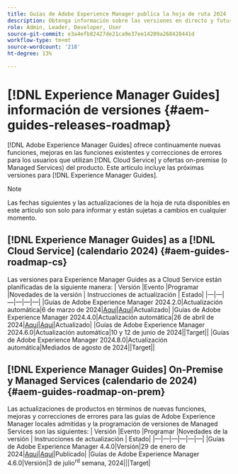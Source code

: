 ```yaml
---
title: Guías de Adobe Experience Manager publica la hoja de ruta 2024
description: Obtenga información sobre las versiones en directo y futuras de las guías locales de Adobe Experience Manager y las guías as a Cloud Service de Adobe Experience Manager
role: Admin, Leader, Developer, User
source-git-commit: e3a4efb82427de21ca9e37ee14209a268428441d
workflow-type: tm+mt
source-wordcount: '218'
ht-degree: 13%

---
```


# [!DNL Experience Manager Guides] información de versiones {#aem-guides-releases-roadmap}

[!DNL Adobe Experience Manager Guides] ofrece continuamente nuevas funciones, mejoras en las funciones existentes y correcciones de errores para los usuarios que utilizan [!DNL Cloud Service] y ofertas on-premise (o Managed Services) del producto. Este artículo incluye las próximas versiones para [!DNL Experience Manager Guides].

>[!NOTE]
>
>Las fechas siguientes y las actualizaciones de la hoja de ruta disponibles en este artículo son solo para informar y están sujetas a cambios en cualquier momento.

## [!DNL Experience Manager Guides] as a [!DNL Cloud Service] (calendario 2024) {#aem-guides-roadmap-cs}

Las versiones para Experience Manager Guides as a Cloud Service están planificadas de la siguiente manera: | Versión |Evento |Programar |Novedades de la versión | Instrucciones de actualización | Estado| |—|—|—|—|—|—| |Guías de Adobe Experience Manager 2024.2.0|Actualización automática|6 de marzo de 2024|[Aquí](whats-new-2024-2-0.md)|[Aquí](upgrade-instructions-2024-2-0.md)|Actualizado| |Guías de Adobe Experience Manager 2024.4.0|Actualización automática|26 de abril de 2024|[Aquí](whats-new-2024-04-0.md)|[Aquí](upgrade-instructions-2024-04-0.md)|Actualizado| |Guías de Adobe Experience Manager 2024.6.0|Actualización automática|10 y 12 de junio de 2024||Target|| |Guías de Adobe Experience Manager 2024.8.0|Actualización automática|Mediados de agosto de 2024||Target||

## [!DNL Experience Manager Guides] On-Premise y Managed Services (calendario de 2024) {#aem-guides-roadmap-on-prem}

Las actualizaciones de productos en términos de nuevas funciones, mejoras y correcciones de errores para las guías de Adobe Experience Manager locales admitidas y la programación de versiones de Managed Services son las siguientes: | Versión |Evento |Programar |Novedades de la versión | Instrucciones de actualización | Estado| |—|—|—|—|—|—| |Guías de Adobe Experience Manager 4.4.0|Versión|29 de enero de 2024|[Aquí](whats-new-4-4.md)|[Aquí](upgrade-instructions-4-4.md)|Publicado| |Guías de Adobe Experience Manager 4.6.0|Versión|3 de julio<sup>rd</sup> semana, 2024|||Target|



